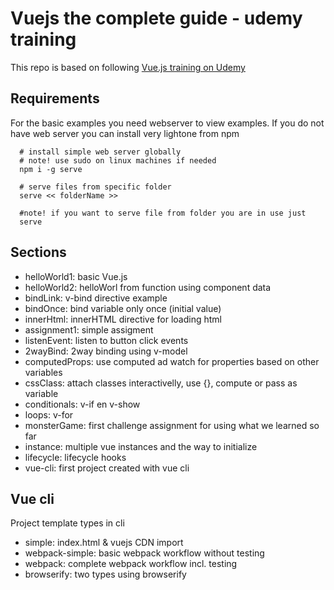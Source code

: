 # Vuejs the complete guide - udemy training

This repo is based on following  [Vue.js training on Udemy](https://www.udemy.com/vuejs-2-the-complete-guide/learn/v4/overview)


## Requirements

For the basic examples you need webserver to view examples. If you do not have web server you can install very lightone from npm

```
  # install simple web server globally 
  # note! use sudo on linux machines if needed
  npm i -g serve 

  # serve files from specific folder 
  serve << folderName >>

  #note! if you want to serve file from folder you are in use just 
  serve

```

## Sections

- helloWorld1: basic Vue.js
- helloWorld2: helloWorl from function using component data
- bindLink: v-bind directive example
- bindOnce: bind variable only once (initial value)
- innerHtml: innerHTML directive for loading html
- assignment1: simple assigment
- listenEvent: listen to button click events
- 2wayBind: 2way binding using v-model
- computedProps: use computed ad watch for properties based on other variables
- cssClass: attach classes interactivelly, use {}, compute or pass as variable
- conditionals: v-if en v-show
- loops: v-for
- monsterGame: first challenge assignment for using what we learned so far
- instance: multiple vue instances and the way to initialize
- lifecycle: lifecycle hooks
- vue-cli: first project created with vue cli

## Vue cli

Project template types in cli

- simple: index.html & vuejs CDN import
- webpack-simple: basic webpack workflow without testing
- webpack: complete webpack workflow incl. testing
- browserify: two types using browserify

